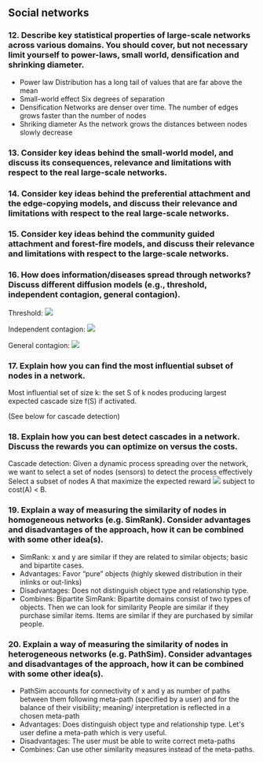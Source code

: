 ## Social networks

### 12. Describe key statistical properties of large-scale networks across various domains. You should cover, but not necessary limit yourself to power-laws, small world, densification and shrinking diameter.

* Power law
	Distribution has a long tail of values that are far above the mean
* Small-world effect
	Six degrees of separation
* Densification
	Networks are denser over time. The number of edges grows faster than the number of nodes
* Shriking diameter
	As the network grows the distances between nodes slowly decrease

### 13. Consider key ideas behind the small-world model, and discuss its consequences, relevance and limitations with respect to the real large-scale networks.
### 14. Consider key ideas behind the preferential attachment and the edge-copying models, and discuss their relevance and limitations with respect to the real large-scale networks.
### 15. Consider key ideas behind the community guided attachment and forest-fire models, and discuss their relevance and limitations with respect to the large-scale networks. 
### 16. How does information/diseases spread through networks? Discuss different diffusion models (e.g., threshold, independent contagion, general contagion).   

Threshold: ![](http://img.ctrlv.in/img/15/01/17/54baa32e4c2a2.png)

Independent contagion: ![](http://img.ctrlv.in/img/15/01/17/54baa35e3eb6b.png)

General contagion: ![](http://img.ctrlv.in/img/15/01/17/54baa40264304.png)

### 17. Explain how you can find the most influential subset of nodes in a network.

Most influential set of size k: the set S of k nodes producing largest expected cascade size f(S) if activated.

(See below for cascade detection)

### 18. Explain how you can best detect cascades in a network. Discuss the rewards you can optimize on versus the costs.

Cascade detection: Given a dynamic process spreading over the network, we want to select a set of nodes (sensors) to detect the process effectively
Select a subset of nodes A that maximize the expected reward ![](http://img.ctrlv.in/img/15/01/17/54baa4fd3b797.png) subject to cost(A) < B.

### 19. Explain a way of measuring the similarity of nodes in homogeneous networks (e.g. SimRank). Consider advantages and disadvantages of the approach, how it can be combined with some other idea(s).
* SimRank: x and y are similar if they are related to similar objects; basic and bipartite cases.
* Advantages: Favor “pure” objects (highly skewed distribution in their inlinks or out-links)
* Disadvantages: Does not distinguish object type and relationship type.
* Combines: Bipartite SimRank: Bipartite domains consist of two types of objects. Then we can look for similarity People are similar if they purchase similar items. Items are similar if they are purchased by similar people.

### 20. Explain a way of measuring the similarity of nodes in heterogeneous networks (e.g. PathSim). Consider advantages and disadvantages of the approach, how it can be combined with some other idea(s).
* PathSim accounts for connectivity of x and y as number of paths between them following meta-path (specified by a user) and for the balance of their visibility; meaning/ interpretation is reflected in a chosen meta-path
* Advantages: Does distinguish object type and relationship type. Let's user define a meta-path which is very useful.
* Disadvantages: The user must be able to write correct meta-paths
* Combines: Can use other similarity measures instead of the meta-paths. 